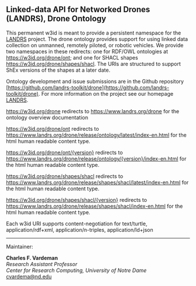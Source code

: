 ## Linked-data API for Networked Drones (LANDRS), Drone Ontology

This permanent w3id is meant to provide a persistent namespace for the [LANDRS](https://www.landrs.org) project. The drone ontology provides support for using linked data collection on unmanned, remotely piloted, or robotic vehicles. We provide two namespaces in these redirects: one for RDF/OWL ontologies at <https://w3id.org/drone/ont>; and one for SHACL shapes <https://w3id.org/drone/shapes/shacl>. The URIs are structured to support ShEx versions of the shapes at a later date.

Ontology development and issue submissions are in the Github repository [https://github.com/landrs-toolkit/drone](https://github.com/landrs-toolkit/drone). For more information on the project see our homepage [LANDRS](https://www.landrs.org).

https://w3id.org/drone redirects to https://www.landrs.org/drone for the ontology overview documentation

https://w3id.org/drone/ont redirects to https://www.landrs.org/drone/release/ontology/latest/index-en.html for the html human readable content type.

https://w3id.org/drone/ont/{version} redirects to https://www.landrs.org/drone/release/ontology/{version}/index-en.html for the html human readable content type.

https://w3id.org/drone/shapes/shacl redirects to https://www.landrs.org/drone/release/shapes/shacl/latest/index-en.html for the html human readable content type.

https://w3id.org/drone/shapes/shacl/{version} redirects to https://www.landrs.org/drone/release/shapes/shacl/index-en.html for the html human readable content type.

Each w3id URI supports content-negotiation for text/turtle, application/rdf+xml, application/n-triples, application/ld+json

---

Maintainer:

**Charles F. Vardeman**  
_Research Assistant Professor_  
_Center for Research Computing, University of Notre Dame_  
<cvardema@nd.edu>
